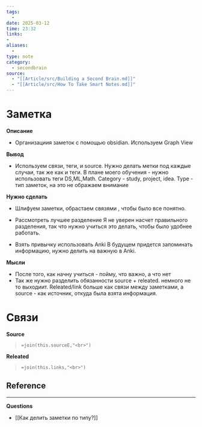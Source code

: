 ```yaml
---
tags:
  - 
date: 2025-03-12
time: 23:32
links:
-
aliases:
  - 
type: note
category:
  - secondbrain
source: 
  - "[[Article/src/Building a Second Brain.md]]"
  - "[[Article/src/How To Take Smart Notes.md]]"
---
```

# Заметка

**Описание**
- Организациия заметок с помощью obsidian. Используем Graph View

**Вывод**
- Используем связи, теги, и source. Нужно делать метки под каждые случаи, так же как и теги. В плане моего обучения - нужно использовать теги DS,ML,Math. Category - study, project, idea. Type - тип заметок, на это не ображаем внимание 


**Нужно сделать**
- Шлифуем заметки, обрастаем связями , чтобы было все понятно. 

- Рассмотреть лучшее разделение
  Я не уверен насчет правильного разделения, так что нужно учиться это делать, чтобы было удобнее работать. 

- Взять привычку использовать Anki
	 В будущем придется запоминать информацию, нужно делить на важную  в Anki. 

**Мысли**
- После того, как начну учиться - пойму, что важно, а что нет
- Так же нужно разделить обязанности source + releated. немного не то выходиит. Releated/link больше как связи между заметками, а source - как источник, откуда была взята информация.



# Связи

**Source**
>`=join(this.sourceE,"<br>")`

**Releated**
>`=join(this.links,"<br>")`


**Reference**
- 

---

**Questions**
- [[Как делить заметки по типу?]]
